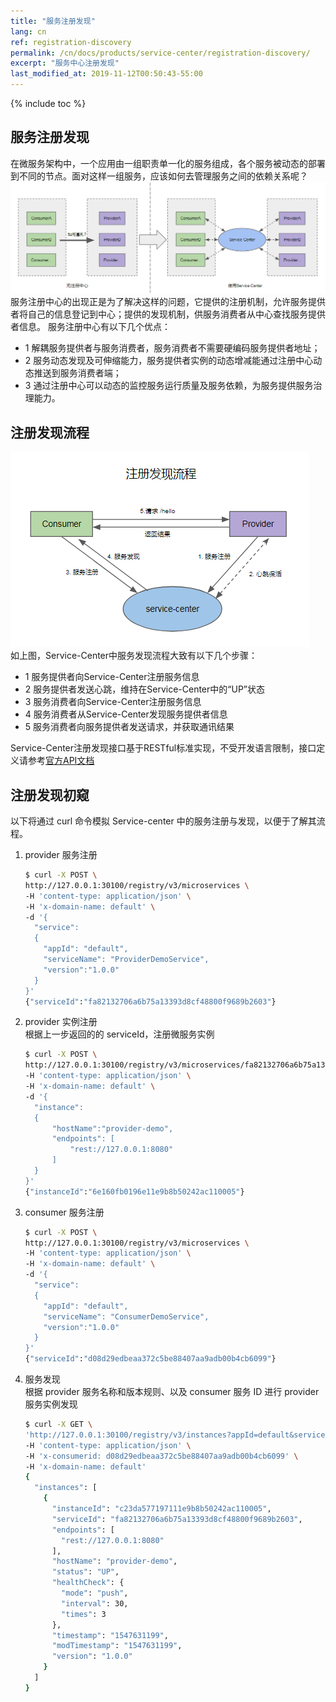 ```yaml
---
title: "服务注册发现"
lang: cn
ref: registration-discovery
permalink: /cn/docs/products/service-center/registration-discovery/
excerpt: "服务中心注册发现"
last_modified_at: 2019-11-12T00:50:43-55:00
---
```


{% include toc %}
## 服务注册发现
   在微服务架构中，一个应用由一组职责单一化的服务组成，各个服务被动态的部署到不同的节点。面对这样一组服务，应该如何去管理服务之间的依赖关系呢？ 
   ![1](/assets/images/docs/service-center/service-center-why.png)   
   服务注册中心的出现正是为了解决这样的问题，它提供的注册机制，允许服务提供者将自己的信息登记到中心；提供的发现机制，供服务消费者从中心查找服务提供者信息。
   服务注册中心有以下几个优点：  
   - 1 解耦服务提供者与服务消费者，服务消费者不需要硬编码服务提供者地址；
   - 2 服务动态发现及可伸缩能力，服务提供者实例的动态增减能通过注册中心动态推送到服务消费者端；
   - 3 通过注册中心可以动态的监控服务运行质量及服务依赖，为服务提供服务治理能力。

## 注册发现流程
   ![1](/assets/images/docs/service-center/registration&discovery.png)  
   如上图，Service-Center中服务发现流程大致有以下几个步骤：
   - 1 服务提供者向Service-Center注册服务信息
   - 2 服务提供者发送心跳，维持在Service-Center中的“UP”状态
   - 3 服务消费者向Service-Center注册服务信息
   - 4 服务消费者从Service-Center发现服务提供者信息
   - 5 服务消费者向服务提供者发送请求，并获取通讯结果  
   
Service-Center注册发现接口基于RESTful标准实现，不受开发语言限制，接口定义请参考[官方API文档](https://rawcdn.githack.com/ServiceComb/service-center/master/docs/api-docs.html) 

## 注册发现初窥
以下将通过 curl 命令模拟 Service-center 中的服务注册与发现，以便于了解其流程。
1. provider 服务注册
   ```bash
   $ curl -X POST \
   http://127.0.0.1:30100/registry/v3/microservices \
   -H 'content-type: application/json' \
   -H 'x-domain-name: default' \
   -d '{
     "service":
     {
       "appId": "default",
       "serviceName": "ProviderDemoService",
       "version":"1.0.0"
     }
   }'
   {"serviceId":"fa82132706a6b75a13393d8cf48800f9689b2603"}
   ```
2. provider 实例注册  
根据上一步返回的的 serviceId，注册微服务实例
   ```bash
   $ curl -X POST \
   http://127.0.0.1:30100/registry/v3/microservices/fa82132706a6b75a13393d8cf48800f9689b2603/instances \
   -H 'content-type: application/json' \
   -H 'x-domain-name: default' \
   -d '{
     "instance": 
     {
         "hostName":"provider-demo",
         "endpoints": [
             "rest://127.0.0.1:8080"
         ]
     }
   }'
   {"instanceId":"6e160fb0196e11e9b8b50242ac110005"}
   ```
3. consumer 服务注册
   ```bash
   $ curl -X POST \
   http://127.0.0.1:30100/registry/v3/microservices \
   -H 'content-type: application/json' \
   -H 'x-domain-name: default' \
   -d '{
     "service":
     {
       "appId": "default",
       "serviceName": "ConsumerDemoService",
       "version":"1.0.0"
     }
   }'
   {"serviceId":"d08d29edbeaa372c5be88407aa9adb00b4cb6099"}
   ```
4. 服务发现  
根据 provider 服务名称和版本规则、以及 consumer 服务 ID 进行 provider 服务实例发现
   ```bash
   $ curl -X GET \
   'http://127.0.0.1:30100/registry/v3/instances?appId=default&serviceName=ProviderDemoService&version=latest' \
   -H 'content-type: application/json' \
   -H 'x-consumerid: d08d29edbeaa372c5be88407aa9adb00b4cb6099' \
   -H 'x-domain-name: default'
   {
     "instances": [
       {
         "instanceId": "c23da577197111e9b8b50242ac110005",
         "serviceId": "fa82132706a6b75a13393d8cf48800f9689b2603",
         "endpoints": [
           "rest://127.0.0.1:8080"
         ],
         "hostName": "provider-demo",
         "status": "UP",
         "healthCheck": {
           "mode": "push",
           "interval": 30,
           "times": 3
         },
         "timestamp": "1547631199",
         "modTimestamp": "1547631199",
         "version": "1.0.0"
       }
     ]
   }
   ```
